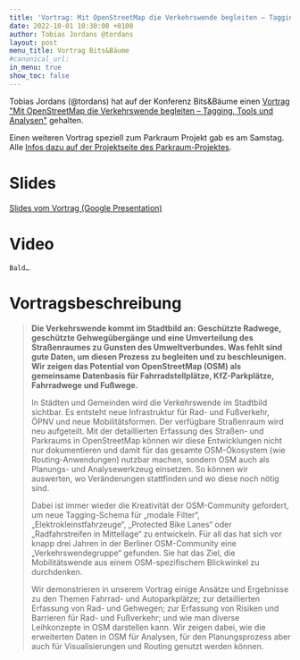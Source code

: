 ```yaml
---
title: 'Vortrag: Mit OpenStreetMap die Verkehrswende begleiten – Tagging, Tools und Analysen'
date: 2022-10-01 10:30:00 +0100
author: Tobias Jordans @tordans
layout: post
menu_title: Vortrag Bits&Bäume
#canonical_url:
in_menu: true
show_toc: false
---
```


Tobias Jordans (@tordans) hat auf der Konferenz Bits&Bäume einen [Vortrag "Mit OpenStreetMap die Verkehrswende begleiten – Tagging, Tools und Analysen"](https://fahrplan22.bits-und-baeume.org/bitsundbaeume/talk/8WFNPK/) gehalten.

Einen weiteren Vortrag speziell zum Parkraum Projekt gab es am Samstag. Alle [Infos dazu auf der Projektseite des Parkraum-Projektes](https://parkraum.osm-verkehrswende.org/posts/2022-10-01-bits-baume-vortrag).

# Slides

[Slides vom Vortrag (Google Presentation)](https://docs.google.com/presentation/d/1Qs99tKNtUpjwgFZm-bfvWZdgcFv40ZCDvpOyheag3H4/edit)

# Video

`Bald…`

# Vortragsbeschreibung

> **Die Verkehrswende kommt im Stadtbild an: Geschützte Radwege, geschützte Gehwegübergänge und eine Umverteilung des Straßenraumes zu Gunsten des Umweltverbundes. Was fehlt sind gute Daten, um diesen Prozess zu begleiten und zu beschleunigen. Wir zeigen das Potential von OpenStreetMap (OSM) als gemeinsame Datenbasis für Fahrradstellplätze, KfZ-Parkplätze, Fahrradwege und Fußwege.**
>
> In Städten und Gemeinden wird die Verkehrswende im Stadtbild sichtbar. Es entsteht neue Infrastruktur für Rad- und Fußverkehr, ÖPNV und neue Mobilitätsformen. Der verfügbare Straßenraum wird neu aufgeteilt. Mit der detaillierten Erfassung des Straßen- und Parkraums in OpenStreetMap können wir diese Entwicklungen nicht nur dokumentieren und damit für das gesamte OSM-Ökosystem (wie Routing-Anwendungen) nutzbar machen, sondern OSM auch als Planungs- und Analysewerkzeug einsetzen. So können wir auswerten, wo Veränderungen stattfinden und wo diese noch nötig sind.
>
> Dabei ist immer wieder die Kreativität der OSM-Community gefordert, um neue Tagging-Schema für „modale Filter“, „Elektrokleinstfahrzeuge“, „Protected Bike Lanes“ oder „Radfahrstreifen in Mittellage“ zu entwickeln. Für all das hat sich vor knapp drei Jahren in der Berliner OSM-Community eine „Verkehrswendegruppe“ gefunden. Sie hat das Ziel, die Mobilitätswende aus einem OSM-spezifischem Blickwinkel zu durchdenken.
>
> Wir demonstrieren in unserem Vortrag einige Ansätze und Ergebnisse zu den Themen Fahrrad- und Autoparkplätze; zur detaillierten Erfassung von Rad- und Gehwegen; zur Erfassung von Risiken und Barrieren für Rad- und Fußverkehr; und wie man diverse Leihkonzepte in OSM darstellen kann. Wir zeigen dabei, wie die erweiterten Daten in OSM für Analysen, für den Planungsprozess aber auch für Visualisierungen und Routing genutzt werden können.
